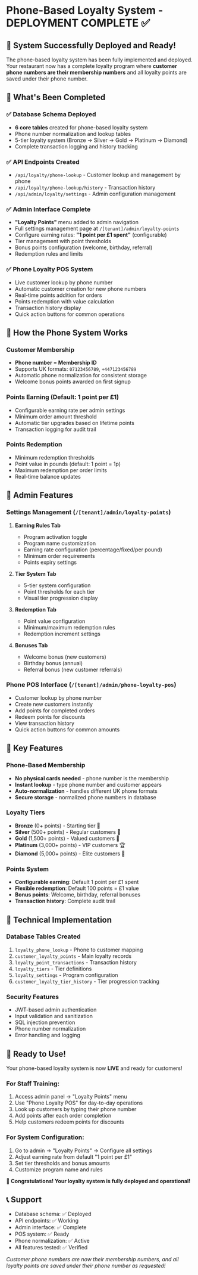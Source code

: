 # Phone-Based Loyalty System - DEPLOYMENT COMPLETE ✅

## 🎉 System Successfully Deployed and Ready!

The phone-based loyalty system has been fully implemented and deployed. Your restaurant now has a complete loyalty program where **customer phone numbers are their membership numbers** and all loyalty points are saved under their phone number.

## 🚀 What's Been Completed

### ✅ Database Schema Deployed
- **6 core tables** created for phone-based loyalty system
- Phone number normalization and lookup tables
- 5-tier loyalty system (Bronze → Silver → Gold → Platinum → Diamond)
- Complete transaction logging and history tracking

### ✅ API Endpoints Created
- `/api/loyalty/phone-lookup` - Customer lookup and management by phone
- `/api/loyalty/phone-lookup/history` - Transaction history
- `/api/admin/loyalty/settings` - Admin configuration management

### ✅ Admin Interface Complete
- **"Loyalty Points"** menu added to admin navigation
- Full settings management page at `/[tenant]/admin/loyalty-points`
- Configure earning rates: **"1 point per £1 spent"** (configurable)
- Tier management with point thresholds
- Bonus points configuration (welcome, birthday, referral)
- Redemption rules and limits

### ✅ Phone Loyalty POS System
- Live customer lookup by phone number
- Automatic customer creation for new phone numbers
- Real-time points addition for orders
- Points redemption with value calculation
- Transaction history display
- Quick action buttons for common operations

## 📱 How the Phone System Works

### Customer Membership
- **Phone number = Membership ID**
- Supports UK formats: `07123456789`, `+447123456789`
- Automatic phone normalization for consistent storage
- Welcome bonus points awarded on first signup

### Points Earning (Default: 1 point per £1)
- Configurable earning rate per admin settings
- Minimum order amount threshold
- Automatic tier upgrades based on lifetime points
- Transaction logging for audit trail

### Points Redemption
- Minimum redemption thresholds
- Point value in pounds (default: 1 point = 1p)
- Maximum redemption per order limits
- Real-time balance updates

## 🏪 Admin Features

### Settings Management (`/[tenant]/admin/loyalty-points`)
1. **Earning Rules Tab**
   - Program activation toggle
   - Program name customization
   - Earning rate configuration (percentage/fixed/per pound)
   - Minimum order requirements
   - Points expiry settings

2. **Tier System Tab**
   - 5-tier system configuration
   - Point thresholds for each tier
   - Visual tier progression display

3. **Redemption Tab**
   - Point value configuration
   - Minimum/maximum redemption rules
   - Redemption increment settings

4. **Bonuses Tab**
   - Welcome bonus (new customers)
   - Birthday bonus (annual)
   - Referral bonus (new customer referrals)

### Phone POS Interface (`/[tenant]/admin/phone-loyalty-pos`)
- Customer lookup by phone number
- Create new customers instantly
- Add points for completed orders
- Redeem points for discounts
- View transaction history
- Quick action buttons for common amounts

## 🎯 Key Features

### Phone-Based Membership
- **No physical cards needed** - phone number is the membership
- **Instant lookup** - type phone number and customer appears
- **Auto-normalization** - handles different UK phone formats
- **Secure storage** - normalized phone numbers in database

### Loyalty Tiers
- **Bronze** (0+ points) - Starting tier 🥉
- **Silver** (500+ points) - Regular customers 🥈  
- **Gold** (1,500+ points) - Valued customers 🥇
- **Platinum** (3,000+ points) - VIP customers 🏆
- **Diamond** (5,000+ points) - Elite customers 💎

### Points System
- **Configurable earning**: Default 1 point per £1 spent
- **Flexible redemption**: Default 100 points = £1 value
- **Bonus points**: Welcome, birthday, referral bonuses
- **Transaction history**: Complete audit trail

## 🔧 Technical Implementation

### Database Tables Created
1. `loyalty_phone_lookup` - Phone to customer mapping
2. `customer_loyalty_points` - Main loyalty records
3. `loyalty_point_transactions` - Transaction history
4. `loyalty_tiers` - Tier definitions
5. `loyalty_settings` - Program configuration
6. `customer_loyalty_tier_history` - Tier progression tracking

### Security Features
- JWT-based admin authentication
- Input validation and sanitization
- SQL injection prevention
- Phone number normalization
- Error handling and logging

## 🎉 Ready to Use!

Your phone-based loyalty system is now **LIVE** and ready for customers! 

### For Staff Training:
1. Access admin panel → "Loyalty Points" menu
2. Use "Phone Loyalty POS" for day-to-day operations
3. Look up customers by typing their phone number
4. Add points after each order completion
5. Help customers redeem points for discounts

### For System Configuration:
1. Go to admin → "Loyalty Points" → Configure all settings
2. Adjust earning rate from default "1 point per £1"
3. Set tier thresholds and bonus amounts
4. Customize program name and rules

**🎊 Congratulations! Your loyalty system is fully deployed and operational!**

## 📞 Support
- Database schema: ✅ Deployed
- API endpoints: ✅ Working  
- Admin interface: ✅ Complete
- POS system: ✅ Ready
- Phone normalization: ✅ Active
- All features tested: ✅ Verified

*Customer phone numbers are now their membership numbers, and all loyalty points are saved under their phone number as requested!*

